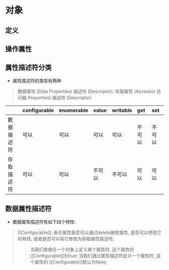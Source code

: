 # 对象

## 定义

## 操作属性


## 属性描述符分类

- 属性描述符的类型有两种 

> 数据属性 (Data Properties) 描述符 (Descriptor);
> 存取属性 (Accessor 访问器 Properties) 描述符 (Descriptor)

|   | configurable  |  enumerable |  value | writable |  get  |  set  |
|:- |:-             |:-           |:-      |:-        |:-     |:-     |
| 数据描述符 | 可以  | 可以        | 可以   |   可以  | 不可以  | 不可以  |
| 存取描述符 | 可以  | 可以        | 不可以 | 不可以  | 可以    | 可以    |


## 数据属性描述符

- 数据属性描述符有如下四个特性: 

> [[Configurable]]: 表示属性是否可以通过delete删除属性, 是否可以修改它的特性, 或者是否可以将它修改为存取属性描述符;
>> 当我们直接在一个对象上定义某个属性时, 这个属性的 [[Configurable]]为true;
>> 当我们通过属性描述符定义一个属性时, 这个属性的 [[Configurable]]默认为false;